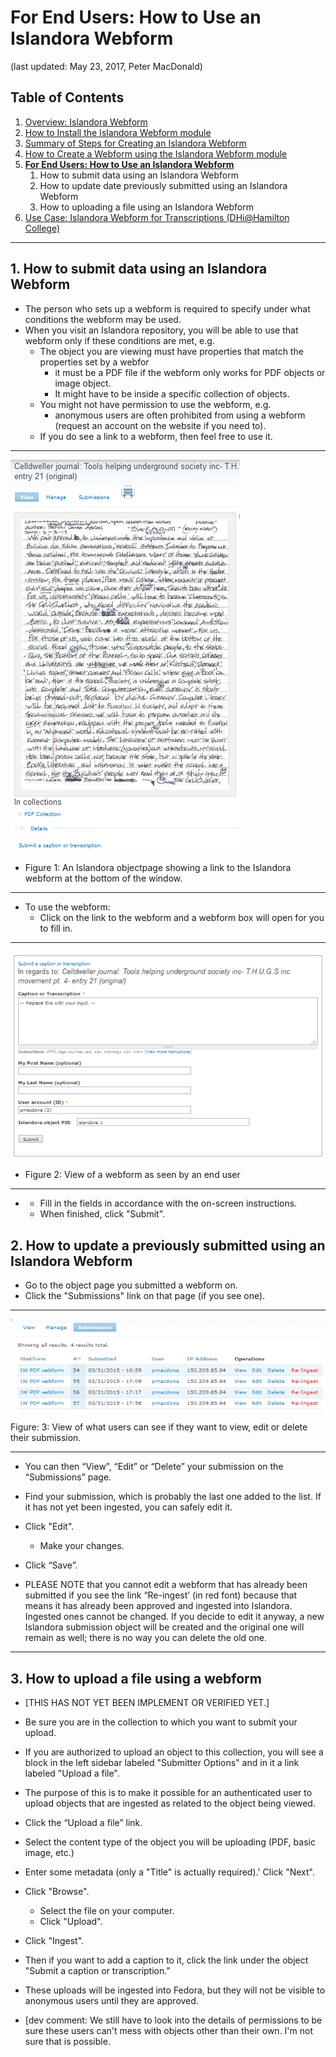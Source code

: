 # For End Users: How to Use an Islandora Webform
(last updated: May 23, 2017, Peter MacDonald)

## Table of Contents

1. [Overview: Islandora Webform](https://github.com/Islandora-Collaboration-Group/islandora_webform/blob/7.x/README.md)
2. [How to Install the Islandora Webform module](https://github.com/Islandora-Collaboration-Group/islandora_webform/blob/7.x/docs/help_with_icg_webform_installation.md)
3. [Summary of Steps for Creating an Islandora Webform](https://github.com/Islandora-Collaboration-Group/islandora_webform/blob/7.x/docs/help_with_icg_webform_steps.md)
4. [How to Create a Webform using the Islandora Webform module](https://github.com/Islandora-Collaboration-Group/islandora_webform/blob/7.x/docs/help_with_icg_webform_creation.md)
5. **[For End Users: How to Use an Islandora Webform](https://github.com/Islandora-Collaboration-Group/islandora_webform/blob/7.x/docs/help_with_icg_webform_for_users.md)**  
    1. How to submit data using an Islandora Webform
    2. How to update date previously submitted using an Islandora Webform
    3. How to uploading a file using an Islandora Webform
6. [Use Case: Islandora Webform for Transcriptions (DHi@Hamilton College)](https://github.com/Islandora-Collaboration-Group/islandora_webform/blob/7.x/docs/help_with_icg_webform_transcriptions.md)

***

## 1. How to submit data using an Islandora Webform

* The person who sets up a webform is required to specify under what conditions the webform may be used.
* When you visit an Islandora repository, you will be able to use that webform only if these conditions are met, e.g.
  * The object you are viewing must have properties that match the properties set by a webfor
    * it must be a PDF file if the webform only works for PDF objects or image object.
    * It might have to be inside a specific collection of objects.
  * You might not have permission to use the webform, e.g.
    * anonymous users are often prohibited from using a webform (request an account on the website if you need to).
  * If you do see a link to a webform, then feel free to use it.

***

![webform_12.png](/docs/images/webform_12.png)

* Figure 1: An Islandora objectpage showing a link to the Islandora webform at the bottom of the window.

***

* To use the webform:
  * Click on the link to the webform and a webform box will open for you to fill in.

***

![webform_13.png](/docs/images/webform_13.png)

* Figure 2: View of a webform as seen by an end user

***

*  
  * Fill in the fields in accordance with the on-screen instructions.
  * When finished, click "Submit".

## 2. How to update a previously submitted using an Islandora Webform

* Go to the object page you submitted a webform on.
* Click the "Submissions" link on that page (if you see one).

***

![webform_14.png](/docs/images/webform_14.png)

Figure: 3: View of what users can see if they want to view, edit or delete their submission.

***

* You can then “View”, “Edit” or “Delete” your submission on the “Submissions” page.
* Find your submission, which is probably the last one added to the list. If it has not yet been ingested, you can safely edit it.
* Click "Edit".
  * Make your changes.
* Click “Save”.

* PLEASE NOTE that you cannot edit a webform that has already been submitted if you see the link “Re-ingest’ (in red font) because that means it has already been approved and ingested into Islandora. Ingested ones cannot be changed. If you decide to edit it anyway, a new Islandora submission object will be created and the original one will remain as well; there is no way you can delete the old one.

***

## 3. How to upload a file using a webform

* [THIS HAS NOT YET BEEN IMPLEMENT OR VERIFIED YET.]

* Be sure you are in the collection to which you want to submit your upload.
* If you are authorized to upload an object to this collection, you will see a block in the left sidebar labeled "Submitter Options" and in it a link labeled "Upload a file".
* The purpose of this is to make it possible for an authenticated user to upload objects that are ingested as related to the object being viewed.

* Click the “Upload a file” link.
* Select the content type of the object you will be uploading (PDF, basic image, etc.)
* Enter some metadata (only a "Title" is actually required).' Click "Next".
* Click "Browse".
  * Select the file on your computer.
  * Click "Upload".
* Click "Ingest".

* Then if you want to add a caption to it, click the link under the object "Submit a caption or transcription."
* These uploads will be ingested into Fedora, but they will not be visible to anonymous users until they are approved.
* [dev comment: We still have to look into the details of permissions to be sure these users can't mess with objects other than their own. I'm not sure that is possible.
